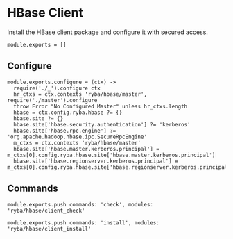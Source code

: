 
# HBase Client

Install the HBase client package and configure it with secured access.

    module.exports = []

## Configure

    module.exports.configure = (ctx) ->
      require('./_').configure ctx
      hr_ctxs = ctx.contexts 'ryba/hbase/master', require('./master').configure
      throw Error "No Configured Master" unless hr_ctxs.length
      hbase = ctx.config.ryba.hbase ?= {}
      hbase.site ?= {}
      hbase.site['hbase.security.authentication'] ?= 'kerberos'
      hbase.site['hbase.rpc.engine'] ?= 'org.apache.hadoop.hbase.ipc.SecureRpcEngine'
      m_ctxs = ctx.contexts 'ryba/hbase/master'
      hbase.site['hbase.master.kerberos.principal'] = m_ctxs[0].config.ryba.hbase.site['hbase.master.kerberos.principal']
      hbase.site['hbase.regionserver.kerberos.principal'] = m_ctxs[0].config.ryba.hbase.site['hbase.regionserver.kerberos.principal']

## Commands

    module.exports.push commands: 'check', modules: 'ryba/hbase/client_check'

    module.exports.push commands: 'install', modules: 'ryba/hbase/client_install'
